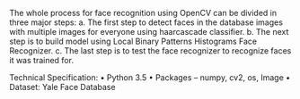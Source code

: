 The whole process for face recognition using OpenCV can be divided in three major steps:
a.	The first step to detect faces in the database images with multiple images for everyone using haarcascade classifier.
b.	The next step is to build model using Local Binary Patterns Histograms Face Recognizer. 
c.	The last step is to test the face recognizer to recognize faces it was trained for.

Technical Specification:
•	Python 3.5
•	Packages – numpy, cv2, os, Image
•	Dataset: Yale Face Database